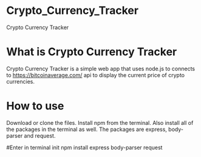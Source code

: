 # Crypto_Currency_Tracker
Crypto Currency Tracker

# What is Crypto Currency Tracker
Crypto Currency Tracker is a simple web app that uses node.js to connects to https://bitcoinaverage.com/ api to display the 
current price of crypto currencies. 

# How to use
Download or clone the files. Install npm from the terminal. Also install all of the packages in the terminal as well.
The packages are express, body-parser and request.

#Enter in terminal
init npm
install express body-parser request


